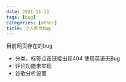 ```yaml
---
date: 2021-11-13
tags: [bug] 
categories: [other]
title: 个人网页bug
---
```


目前网页存在的bug

* 分类、标签点击链接出现404 使用英语无Bug 
* 评论功能未实现
* 谷歌分析设置

